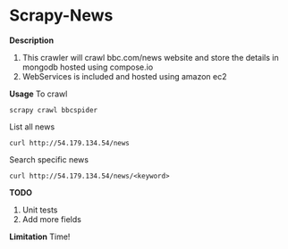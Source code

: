 Scrapy-News
===========
**Description**

 1. This crawler will crawl bbc.com/news website and store the details in mongodb hosted using compose.io
 2. WebServices is included and hosted using amazon ec2

**Usage**
To crawl

    scrapy crawl bbcspider

List all news

    curl http://54.179.134.54/news

Search specific news

    curl http://54.179.134.54/news/<keyword>

**TODO**

 1. Unit tests
 2. Add more fields

**Limitation**
Time!
